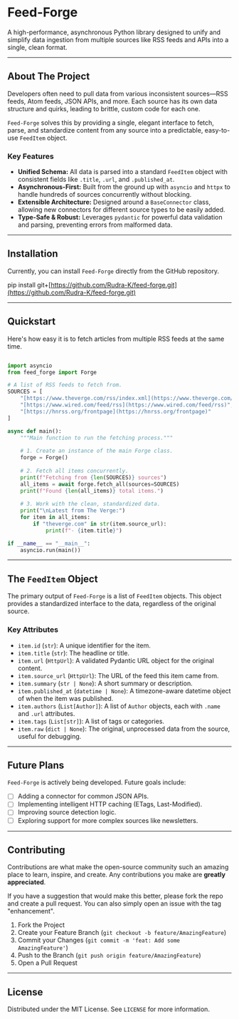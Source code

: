 # Feed-Forge

A high-performance, asynchronous Python library designed to unify and simplify data ingestion from multiple sources like RSS feeds and APIs into a single, clean format.

---

## About The Project

Developers often need to pull data from various inconsistent sources—RSS feeds, Atom feeds, JSON APIs, and more. Each source has its own data structure and quirks, leading to brittle, custom code for each one.

`Feed-Forge` solves this by providing a single, elegant interface to fetch, parse, and standardize content from any source into a predictable, easy-to-use `FeedItem` object.

### Key Features

* **Unified Schema:** All data is parsed into a standard `FeedItem` object with consistent fields like `.title`, `.url`, and `.published_at`.
* **Asynchronous-First:** Built from the ground up with `asyncio` and `httpx` to handle hundreds of sources concurrently without blocking.
* **Extensible Architecture:** Designed around a `BaseConnector` class, allowing new connectors for different source types to be easily added.
* **Type-Safe & Robust:** Leverages `pydantic` for powerful data validation and parsing, preventing errors from malformed data.

---

## Installation

Currently, you can install `Feed-Forge` directly from the GitHub repository.

pip install git+[https://github.com/Rudra-K/feed-forge.git](https://github.com/Rudra-K/feed-forge.git)

---

## Quickstart

Here's how easy it is to fetch articles from multiple RSS feeds at the same time.

```python

import asyncio
from feed_forge import Forge

# A list of RSS feeds to fetch from.
SOURCES = [
    "[https://www.theverge.com/rss/index.xml](https://www.theverge.com/rss/index.xml)",
    "[https://www.wired.com/feed/rss](https://www.wired.com/feed/rss)",
    "[https://hnrss.org/frontpage](https://hnrss.org/frontpage)"
]

async def main():
    """Main function to run the fetching process."""
    
    # 1. Create an instance of the main Forge class.
    forge = Forge()
    
    # 2. Fetch all items concurrently.
    print(f"Fetching from {len(SOURCES)} sources")
    all_items = await forge.fetch_all(sources=SOURCES)
    print(f"Found {len(all_items)} total items.")
    
    # 3. Work with the clean, standardized data.
    print("\nLatest from The Verge:")
    for item in all_items:
        if "theverge.com" in str(item.source_url):
            print(f"- {item.title}")

if __name__ == "__main__":
    asyncio.run(main())

```

---

## The `FeedItem` Object

The primary output of `Feed-Forge` is a list of `FeedItem` objects. This object provides a standardized interface to the data, regardless of the original source.

### Key Attributes

* `item.id` (`str`): A unique identifier for the item.
* `item.title` (`str`): The headline or title.
* `item.url` (`HttpUrl`): A validated Pydantic URL object for the original content.
* `item.source_url` (`HttpUrl`): The URL of the feed this item came from.
* `item.summary` (`str | None`): A short summary or description.
* `item.published_at` (`datetime | None`): A timezone-aware datetime object of when the item was published.
* `item.authors` (`List[Author]`): A list of `Author` objects, each with `.name` and `.url` attributes.
* `item.tags` (`List[str]`): A list of tags or categories.
* `item.raw` (`dict | None`): The original, unprocessed data from the source, useful for debugging.

---

## Future Plans

`Feed-Forge` is actively being developed. Future goals include:

* [ ] Adding a connector for common JSON APIs.
* [ ] Implementing intelligent HTTP caching (ETags, Last-Modified).
* [ ] Improving source detection logic.
* [ ] Exploring support for more complex sources like newsletters.

---

## Contributing

Contributions are what make the open-source community such an amazing place to learn, inspire, and create. Any contributions you make are **greatly appreciated**.

If you have a suggestion that would make this better, please fork the repo and create a pull request. You can also simply open an issue with the tag "enhancement".

1.  Fork the Project
2.  Create your Feature Branch (`git checkout -b feature/AmazingFeature`)
3.  Commit your Changes (`git commit -m 'feat: Add some AmazingFeature'`)
4.  Push to the Branch (`git push origin feature/AmazingFeature`)
5.  Open a Pull Request

---

## License

Distributed under the MIT License. See `LICENSE` for more information.